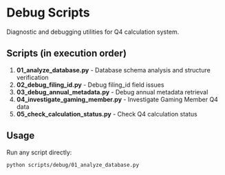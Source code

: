 # Debug Scripts

Diagnostic and debugging utilities for Q4 calculation system.

## Scripts (in execution order)

1. **01_analyze_database.py** - Database schema analysis and structure verification
2. **02_debug_filing_id.py** - Debug filing_id field issues
3. **03_debug_annual_metadata.py** - Debug annual metadata retrieval
4. **04_investigate_gaming_member.py** - Investigate Gaming Member Q4 data
5. **05_check_calculation_status.py** - Check Q4 calculation status

## Usage

Run any script directly:
```bash
python scripts/debug/01_analyze_database.py
```
